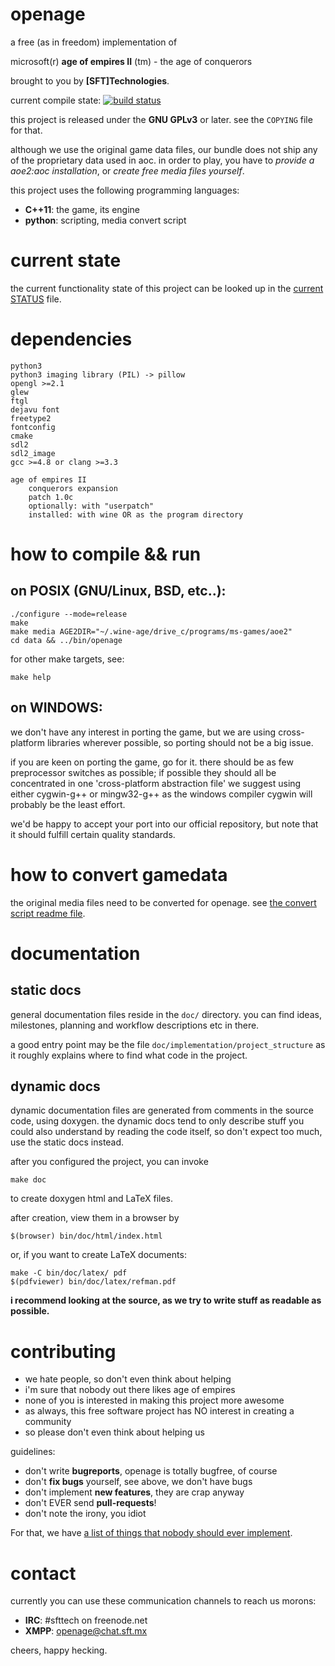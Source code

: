openage
=======


a free (as in freedom) implementation of

microsoft(r) **age of empires II** (tm) - the age of conquerors


brought to you by **[SFT]Technologies**.

current compile state:
[![build status](https://travis-ci.org/SFTtech/openage.png?branch=master)](https://travis-ci.org/SFTtech/openage)


this project is released under the **GNU GPLv3** or later.
see the `COPYING` file for that.


although we use the original game data files,
our bundle does not ship any of the proprietary data used in aoc.
in order to play, you have to *provide a aoe2:aoc installation*,
or *create free media files yourself*.


this project uses the following programming languages:

* **C++11**: the game, its engine
* **python**: scripting, media convert script


current state
=============

the current functionality state of this project can be
looked up in the [current STATUS](STATUS.md) file.


dependencies
============

	python3
	python3 imaging library (PIL) -> pillow
	opengl >=2.1
	glew
	ftgl
	dejavu font
	freetype2
	fontconfig
	cmake
	sdl2
	sdl2_image
	gcc >=4.8 or clang >=3.3

	age of empires II
		conquerors expansion
		patch 1.0c
		optionally: with "userpatch"
		installed: with wine OR as the program directory


how to compile && run
=====================

on POSIX (GNU/Linux, BSD, etc..):
---------------------------------

	./configure --mode=release
	make
	make media AGE2DIR="~/.wine-age/drive_c/programs/ms-games/aoe2"
	cd data && ../bin/openage

for other make targets, see:

	make help

on WINDOWS:
-----------

we don't have any interest in porting the game,
but we are using cross-platform libraries wherever possible,
so porting should not be a big issue.


if you are keen on porting the game, go for it.
there should be as few preprocessor switches as possible;
if possible they should all be concentrated in one 'cross-platform abstraction file'
we suggest using either cygwin-g++ or mingw32-g++ as the windows compiler
cygwin will probably be the least effort.


we'd be happy to accept your port into our official repository,
but note that it should fulfill certain quality standards.



how to convert gamedata
=======================

the original media files need to be converted for openage.
see [the convert script readme file](convert/README.md).



documentation
=============

static docs
-----------

general documentation files reside in the `doc/` directory.
you can find ideas, milestones, planning and workflow descriptions etc in there.

a good entry point may be the file `doc/implementation/project_structure`
as it roughly explains where to find what code in the project.

dynamic docs
------------

dynamic documentation files are generated from comments in the source code, using doxygen.
the dynamic docs tend to only describe stuff you could also understand by reading the code itself,
so don't expect too much, use the static docs instead.

after you configured the project, you can invoke

	make doc

to create doxygen html and LaTeX files.


after creation, view them in a browser by

	$(browser) bin/doc/html/index.html


or, if you want to create LaTeX documents:

	make -C bin/doc/latex/ pdf
	$(pdfviewer) bin/doc/latex/refman.pdf


**i recommend looking at the source, as we try to write stuff as readable as possible.**


contributing
============

* we hate people, so don't even think about helping
* i'm sure that nobody out there likes age of empires
* none of you is interested in making this project more awesome
* as always, this free software project has NO interest in creating a community
* so please don't even think about helping us

guidelines:

* don't write **bugreports**, openage is totally bugfree, of course
* don't **fix bugs** yourself, see above, we don't have bugs
* don't implement **new features**, they are crap anyway
* don't EVER send **pull-requests**!
* don't note the irony, you idiot

For that, we have [a list of things that nobody should ever implement](TASKS.md).


contact
=======

currently you can use these communication channels to reach us morons:

* **IRC**: #sfttech on freenode.net
* **XMPP**: openage@chat.sft.mx


cheers, happy hecking.

